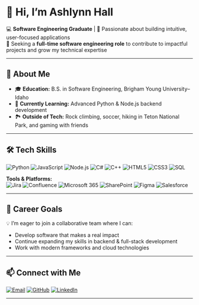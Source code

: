 # 👋 Hi, I’m Ashlynn Hall  

💻 **Software Engineering Graduate** | 🚀 Passionate about building intuitive, user-focused applications  
🎯 Seeking a **full-time software engineering role** to contribute to impactful projects and grow my technical expertise  

---

## 📖 About Me  
- 🎓 **Education:** B.S. in Software Engineering, Brigham Young University–Idaho  
- 🌱 **Currently Learning:** Advanced Python & Node.js backend development  
- 🏞️ **Outside of Tech:** Rock climbing, soccer, hiking in Teton National Park, and gaming with friends  

---

## 🛠️ Tech Skills  

![Python](https://img.shields.io/badge/Python-3776AB?logo=python&logoColor=white)
![JavaScript](https://img.shields.io/badge/JavaScript-F7DF1E?logo=javascript&logoColor=black)
![Node.js](https://img.shields.io/badge/Node.js-339933?logo=node.js&logoColor=white)
![C#](https://img.shields.io/badge/C%23-239120?logo=c-sharp&logoColor=white)
![C++](https://img.shields.io/badge/C++-00599C?logo=cplusplus&logoColor=white)
![HTML5](https://img.shields.io/badge/HTML5-E34F26?logo=html5&logoColor=white)
![CSS3](https://img.shields.io/badge/CSS3-1572B6?logo=css3&logoColor=white)
![SQL](https://img.shields.io/badge/SQL-4479A1?logo=postgresql&logoColor=white)

**Tools & Platforms:**  
![Jira](https://img.shields.io/badge/Jira-0052CC?logo=jira&logoColor=white)
![Confluence](https://img.shields.io/badge/Confluence-172B4D?logo=confluence&logoColor=white)
![Microsoft 365](https://img.shields.io/badge/Microsoft%20365-D83B01?logo=microsoftoffice&logoColor=white)
![SharePoint](https://img.shields.io/badge/SharePoint-0078D4?logo=microsoftsharepoint&logoColor=white)
![Figma](https://img.shields.io/badge/Figma-F24E1E?logo=figma&logoColor=white)
![Salesforce](https://img.shields.io/badge/Salesforce-00A1E0?logo=salesforce&logoColor=white)

---

## 📌 Career Goals  
💡 I’m eager to join a collaborative team where I can:  
- Develop software that makes a real impact  
- Continue expanding my skills in backend & full-stack development  
- Work with modern frameworks and cloud technologies  

---

## 📫 Connect with Me  

[![Email](https://img.shields.io/badge/Email-hall.ash9%40gmail.com-red?logo=gmail&logoColor=white)](mailto:hall.ash9@gmail.com)
[![GitHub](https://img.shields.io/badge/GitHub-AshlynnHall-181717?logo=github&logoColor=white)](https://github.com/AshlynnHall)
[![LinkedIn](https://img.shields.io/badge/LinkedIn-Profile-blue?logo=linkedin&logoColor=white)](https://www.linkedin.com/in/ashlynnhall/)

---

<!---
AshlynnHall/AshlynnHall is a ✨ special ✨ repository because its `README.md` (this file) appears on your GitHub profile.
You can click the Preview link to take a look at your changes.
--->
